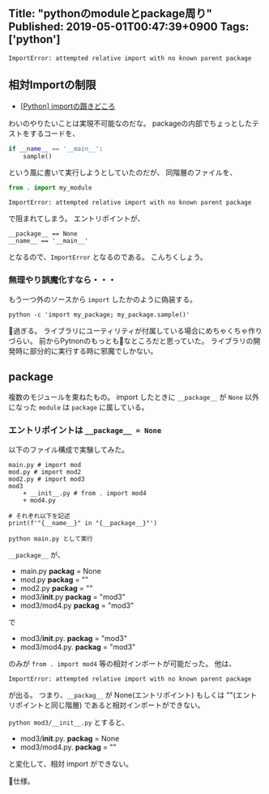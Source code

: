 Title: "pythonのmoduleとpackage周り"
Published: 2019-05-01T00:47:39+0900
Tags: ['python']
---

`ImportError: attempted relative import with no known parent package`

## 相対Importの制限

* [[Python] importの躓きどころ](https://qiita.com/ysk24ok/items/2711295d83218c699276)

わいのやりたいことは実現不可能なのだな。
packageの内部でちょっとしたテストをするコードを、

```python
if __name__ == '__main__':
    sample()
```

という風に書いて実行しようとしていたのだが、
同階層のファイルを、

```python
from . import my_module
```

```
ImportError: attempted relative import with no known parent package
```

で阻まれてしまう。
エントリポイントが、

```
__package__ == None
__name__ == '__main__'
```

となるので、`ImportError` となるのである。
こんちくしょう。

### 無理やり誤魔化すなら・・・

もう一つ外のソースから `import` したかのように偽装する。

```
python -c 'import my_package; my_package.sample()'
```

💩過ぎる。
ライブラリにユーティリティが付属している場合にめちゃくちゃ作りづらい。
前からPytnonのもっとも💩なところだと思っていた。
ライブラリの開発時に部分的に実行する時に邪魔でしかない。

## package

複数のモジュールを束ねたもの。
import したときに `__package__` が `None` 以外になった `module` は `package` に属している。

### エントリポイントは `__package__ = None`

以下のファイル構成で実験してみた。

```
main.py # import mod
mod.py # import mod2
mod2.py # import mod3
mod3
    + __init__.py # from . import mod4
    + mod4.py

# それぞれ以下を記述
print(f'"{__name__}" in "{__package__}"')

python main.py として実行
```

`__package__` が、

* main.py __packag__ = None
* mod.py __packag__ = ""
* mod2.py __packag__ = ""
* mod3/__init__.py __packag__ = "mod3"
* mod3/mod4.py __packag__ = "mod3"

で

* mod3/__init__.py. __packag__ = "mod3"
* mod3/mod4.py. __packag__ = "mod3"

のみが `from . import mod4` 等の相対インポートが可能だった。
他は、

```
ImportError: attempted relative import with no known parent package
```

が出る。
つまり、`__packag__` が None(エントリポイント) もしくは ""(エントリポイントと同じ階層) であると相対インポートができない。

`python mod3/__init__.py` とすると、

* mod3/__init__.py. __packag__ = None
* mod3/mod4.py. __packag__ = ""

と変化して、相対 import ができない。

💩仕様。

